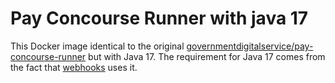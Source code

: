 # Pay Concourse Runner with java 17

This Docker image identical to the original [governmentdigitalservice/pay-concourse-runner](https://github.com/alphagov/pay-ci/tree/master/ci/docker/concourse-runner) but with Java 17. The requirement for Java 17 comes from the fact that [webhooks](https://github.com/alphagov/pay-webhooks) uses it.
